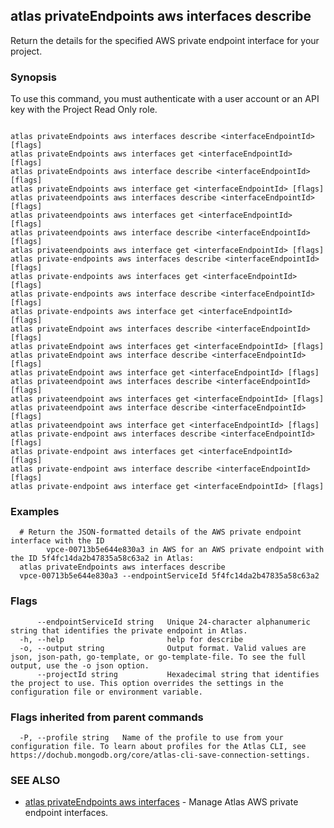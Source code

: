## atlas privateEndpoints aws interfaces describe

Return the details for the specified AWS private endpoint interface for your project.


### Synopsis

To use this command, you must authenticate with a user account or an API key with the Project Read Only role.



```

atlas privateEndpoints aws interfaces describe <interfaceEndpointId> [flags]
atlas privateEndpoints aws interfaces get <interfaceEndpointId> [flags]
atlas privateEndpoints aws interface describe <interfaceEndpointId> [flags]
atlas privateEndpoints aws interface get <interfaceEndpointId> [flags]
atlas privateendpoints aws interfaces describe <interfaceEndpointId> [flags]
atlas privateendpoints aws interfaces get <interfaceEndpointId> [flags]
atlas privateendpoints aws interface describe <interfaceEndpointId> [flags]
atlas privateendpoints aws interface get <interfaceEndpointId> [flags]
atlas private-endpoints aws interfaces describe <interfaceEndpointId> [flags]
atlas private-endpoints aws interfaces get <interfaceEndpointId> [flags]
atlas private-endpoints aws interface describe <interfaceEndpointId> [flags]
atlas private-endpoints aws interface get <interfaceEndpointId> [flags]
atlas privateEndpoint aws interfaces describe <interfaceEndpointId> [flags]
atlas privateEndpoint aws interfaces get <interfaceEndpointId> [flags]
atlas privateEndpoint aws interface describe <interfaceEndpointId> [flags]
atlas privateEndpoint aws interface get <interfaceEndpointId> [flags]
atlas privateendpoint aws interfaces describe <interfaceEndpointId> [flags]
atlas privateendpoint aws interfaces get <interfaceEndpointId> [flags]
atlas privateendpoint aws interface describe <interfaceEndpointId> [flags]
atlas privateendpoint aws interface get <interfaceEndpointId> [flags]
atlas private-endpoint aws interfaces describe <interfaceEndpointId> [flags]
atlas private-endpoint aws interfaces get <interfaceEndpointId> [flags]
atlas private-endpoint aws interface describe <interfaceEndpointId> [flags]
atlas private-endpoint aws interface get <interfaceEndpointId> [flags]
```

### Examples

```
  # Return the JSON-formatted details of the AWS private endpoint interface with the ID 	
		vpce-00713b5e644e830a3 in AWS for an AWS private endpoint with the ID 5f4fc14da2b47835a58c63a2 in Atlas:
  atlas privateEndpoints aws interfaces describe 	
  vpce-00713b5e644e830a3 --endpointServiceId 5f4fc14da2b47835a58c63a2
```


### Flags

```
      --endpointServiceId string   Unique 24-character alphanumeric string that identifies the private endpoint in Atlas.
  -h, --help                       help for describe
  -o, --output string              Output format. Valid values are json, json-path, go-template, or go-template-file. To see the full output, use the -o json option.
      --projectId string           Hexadecimal string that identifies the project to use. This option overrides the settings in the configuration file or environment variable.

```


### Flags inherited from parent commands

```
  -P, --profile string   Name of the profile to use from your configuration file. To learn about profiles for the Atlas CLI, see https://dochub.mongodb.org/core/atlas-cli-save-connection-settings.

```

### SEE ALSO


* [atlas privateEndpoints aws interfaces](atlas_privateEndpoints_aws_interfaces.md)	- Manage Atlas AWS private endpoint interfaces.



